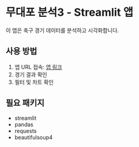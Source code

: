 # 무대포 분석3 - Streamlit 앱

이 앱은 축구 경기 데이터를 분석하고 시각화합니다.

## 사용 방법
1. 앱 URL 접속: [앱 링크](https://mudapo-analytic3-jzitcystzuhamhdmrsaxty.streamlit.app)
2. 경기 결과 확인
3. 필터 및 차트 확인

## 필요 패키지
- streamlit
- pandas
- requests
- beautifulsoup4
